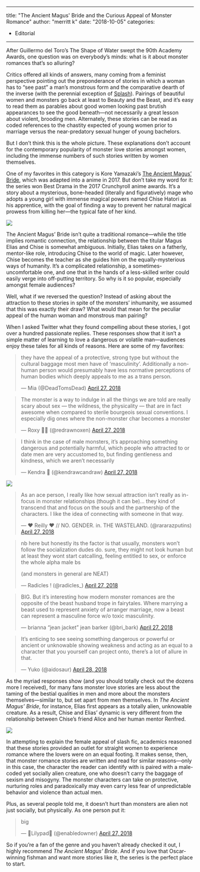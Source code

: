 
---
title: "The Ancient Magus' Bride and the Curious Appeal of Monster Romance"
author: "merritt k"
date: "2018-10-05"
categories:
- Editorial
---

After Guillermo del Toro&#8217;s The Shape of Water swept the 90th Academy Awards, one question was on everybody&#8217;s minds: what is it about monster romances that&#8217;s so alluring?

Critics offered all kinds of answers, many coming from a feminist perspective pointing out the preponderance of stories in which a woman has to &#8220;see past&#8221; a man&#8217;s monstrous form and the comparative dearth of the inverse (with the perennial exception of [Splash](https://en.wikipedia.org/wiki/Splash_(film))). Pairings of beautiful women and monsters go back at least to Beauty and the Beast, and it&#8217;s easy to read them as parables about good women looking past brutish appearances to see the good beneath—not necessarily a great lesson about violent, brooding men. Alternately, these stories can be read as coded references to the chastity expected of young women prior to marriage versus the near-predatory sexual hunger of young bachelors.

But I don&#8217;t think this is the whole picture. These explanations don&#8217;t account for the contemporary popularity of monster love stories amongst women, including the immense numbers of such stories written by women themselves.

One of my favorites in this category is Kore Yamazaki&#8217;s [The Ancient Magus&#8217; Bride](https://vrv.co/series/GRZXQJJ8Y/The-Ancient-Magus-Bride), which was adapted into a anime in 2017. But don&#8217;t take my word for it: the series won Best Drama in the 2017 Crunchyroll anime awards. It&#8217;s a story about a mysterious, bone-headed (literally and figuratively) mage who adopts a young girl with immense magical powers named Chise Hatori as his apprentice, with the goal of finding a way to prevent her natural magical prowess from killing her—the typical fate of her kind.

![](https://i1.wp.com/vrvblog.co/wp-content/uploads/2018/04/Screen-Shot-2018-04-28-at-4.03.53-PM.png?resize=1170%2C658&#038;ssl=1)

The Ancient Magus&#8217; Bride isn&#8217;t quite a traditional romance—while the title implies romantic connection, the relationship between the titular Magus Elias and Chise is somewhat ambiguous. Initially, Elias takes on a fatherly, mentor-like role, introducing Chise to the world of magic. Later however, Chise becomes the teacher as she guides him on the equally-mysterious ways of humanity. It&#8217;s a complicated relationship, a sometimes-uncomfortable one, and one that in the hands of a less-skilled writer could easily verge into off-putting territory. So why is it so popular, especially amongst female audiences?

Well, what if we reversed the question? Instead of asking about the attraction to these stories in spite of the monsters&#8217; inhumanity, we assumed that this was exactly their draw? What would that mean for the peculiar appeal of the human woman and monstrous man pairing?

When I asked Twitter what they found compelling about these stories, I got over a hundred passionate replies. These responses show that it isn&#8217;t a simple matter of learning to love a dangerous or volatile man—audiences enjoy these tales for all kinds of reasons. Here are some of my favorites:

> they have the appeal of a protective, strong type but without the cultural baggage most men have of &#8216;masculinity&#8217;. Additionally a non-human person would presumably have less normative perceptions of human bodies which deeply appeals to me as a trans person.
> 
> — Mia (@DeadTomsDead) [April 27, 2018](https://twitter.com/DeadTomsDead/status/989912591261749248?ref_src=twsrc%5Etfw)

> The monster is a way to indulge in all the things we are told are really scary about sex &#8212; the wildness, the physicality &#8212; that are in fact awesome when compared to sterile bourgeois sexual conventions. I especially dig ones where the non-monster char becomes a monster
> 
> — Roxy 🌹🦁 (@redrawnoxen) [April 27, 2018](https://twitter.com/redrawnoxen/status/989917904375353345?ref_src=twsrc%5Etfw)

> I think in the case of male monsters, it&#8217;s approaching something dangerous and potentially harmful, which people who attracted to or date men are very accustomed to, but finding gentleness and kindness, which we aren&#8217;t necessarily
> 
> — Kendra 🐷 (@kendrawcandraw) [April 27, 2018](https://twitter.com/kendrawcandraw/status/989924691606466560?ref_src=twsrc%5Etfw)

![](https://i2.wp.com/vrvblog.co/wp-content/uploads/2018/04/Screen-Shot-2018-04-28-at-3.59.07-PM.png?resize=1170%2C658&#038;ssl=1)

> As an ace person, I really like how sexual attraction isn&#8217;t really as in-focus in monster relationships (though it can be)&#8230; they kind of transcend that and focus on the souls and the partnership of the characters. I like the idea of connecting with someone in that way.
> 
> — ♥ Reilly ♥ // NO. GENDER. in. THE WASTELAND. (@rararazputins) [April 27, 2018](https://twitter.com/rararazputins/status/989915795793764358?ref_src=twsrc%5Etfw)

> nb here but honestly its the factor is that usually, monsters won&#8217;t follow the socialization dudes do. sure, they might not look human but at least they wont start catcalling, feeling entitled to sex, or enforce the whole alpha male bs
> 
> (and monsters in general are NEAT)
> 
> — Radicles ! (@radicles_) [April 27, 2018](https://twitter.com/radicles_/status/989909887865024512?ref_src=twsrc%5Etfw)

> BIG. But it&#8217;s interesting how modern monster romances are the opposite of the beast husband trope in fairytales. Where marrying a beast used to represent anxiety of arranger marriage, now a beast can represent a masculine force w/o toxic masculinity.
> 
> — brianna &#8220;jean jacket&#8221; jean barker (@bri_bark) [April 27, 2018](https://twitter.com/bri_bark/status/989949374368280576?ref_src=twsrc%5Etfw)

> It’s enticing to see seeing something dangerous or powerful or ancient or unknowable showing weakness and acting as an equal to a character that you yourself can project onto, there’s a lot of allure in that.
> 
> — Yuko (@aidosaur) [April 28, 2018](https://twitter.com/aidosaur/status/990030681697931264?ref_src=twsrc%5Etfw)

As the myriad responses show (and you should totally check out the dozens more I received), for many fans monster love stories are less about the taming of the bestial qualities in men and more about the monsters themselves—similar to, but set apart from men themselves. In *The Ancient Magus&#8217; Bride*, for instance, Elias first appears as a totally alien, unknowable creature. As a result, Chise and Elias&#8217; dynamic is very different from the relationship between Chise&#8217;s friend Alice and her human mentor Renfred.

![](https://i1.wp.com/vrvblog.co/wp-content/uploads/2018/04/Screen-Shot-2018-04-28-at-4.01.58-PM.png?resize=1170%2C658&#038;ssl=1)

In attempting to explain the female appeal of slash fic, academics reasoned that these stories provided an outlet for straight women to experience romance where the lovers were on an equal footing. It makes sense, then, that monster romance stories are written and read for similar reasons—only in this case, the character the reader can identify with is paired with a male-coded yet socially alien creature, one who doesn&#8217;t carry the baggage of sexism and misogyny. The monster characters can take on protective, nurturing roles and paradoxically may even carry less fear of unpredictable behavior and violence than actual men.

Plus, as several people told me, it doesn&#8217;t hurt than monsters are alien not just socially, but physically. As one person put it:

> big
> 
> — 🍄Lilypad🌸 (@enabledowner) [April 27, 2018](https://twitter.com/enabledowner/status/989910670345932800?ref_src=twsrc%5Etfw)

So if you&#8217;re a fan of the genre and you haven&#8217;t already checked it out, I highly recommend *The Ancient Magus&#8217; Bride*. And if you love that Oscar-winning fishman and want more stories like it, the series is the perfect place to start.
